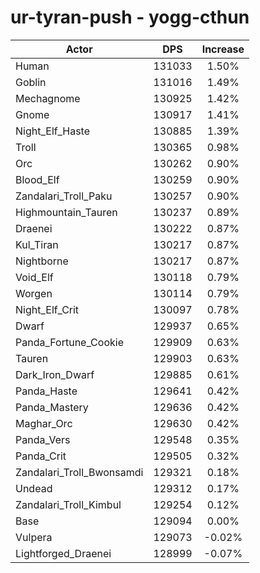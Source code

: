 # ur-tyran-push - yogg-cthun
| Actor | DPS | Increase |
|---|:---:|:---:|
|Human|131033|1.50%|
|Goblin|131016|1.49%|
|Mechagnome|130925|1.42%|
|Gnome|130917|1.41%|
|Night_Elf_Haste|130885|1.39%|
|Troll|130365|0.98%|
|Orc|130262|0.90%|
|Blood_Elf|130259|0.90%|
|Zandalari_Troll_Paku|130257|0.90%|
|Highmountain_Tauren|130237|0.89%|
|Draenei|130222|0.87%|
|Kul_Tiran|130217|0.87%|
|Nightborne|130217|0.87%|
|Void_Elf|130118|0.79%|
|Worgen|130114|0.79%|
|Night_Elf_Crit|130097|0.78%|
|Dwarf|129937|0.65%|
|Panda_Fortune_Cookie|129909|0.63%|
|Tauren|129903|0.63%|
|Dark_Iron_Dwarf|129885|0.61%|
|Panda_Haste|129641|0.42%|
|Panda_Mastery|129636|0.42%|
|Maghar_Orc|129630|0.42%|
|Panda_Vers|129548|0.35%|
|Panda_Crit|129505|0.32%|
|Zandalari_Troll_Bwonsamdi|129321|0.18%|
|Undead|129312|0.17%|
|Zandalari_Troll_Kimbul|129254|0.12%|
|Base|129094|0.00%|
|Vulpera|129073|-0.02%|
|Lightforged_Draenei|128999|-0.07%|
